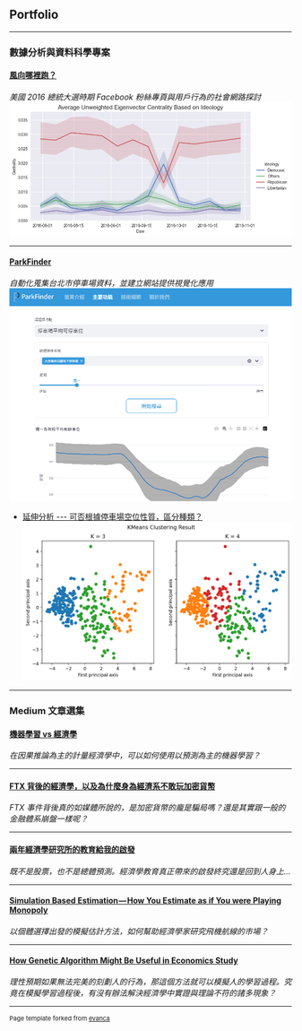 ## Portfolio

---

### 數據分析與資料科學專案

#### [風向哪裡跑？](/Projects/US%20Election%202016.html)

*美國 2016 總統大選時期 Facebook 粉絲專頁與用戶行為的社會網路探討*
<img src="images/us_election_banner.png"/>

---
#### [ParkFinder](https://parkfinder.streamlit.app/)

*自動化蒐集台北市停車場資料，並建立網站提供視覺化應用*
<img src="images/demo_web.png"/>

  - [延伸分析 --- 可否根據停車場空位性質，區分種類？](/Projects/classify_park.html)
    <img src="images/parking_cluster_demo.png">
    
---

### Medium 文章選集

#### [機器學習 vs 經濟學](https://medium.com/@ted21019/機器學習-vs-經濟學-3ec7068556cc)

*在因果推論為主的計量經濟學中，可以如何使用以預測為主的機器學習？*

---
#### [FTX 背後的經濟學，以及為什麼身為經濟系不敢玩加密貨幣](https://medium.com/@ted21019/ftx-背後的經濟學-以及為什麼身為經濟系不敢玩加密貨幣-7bbed86d496f)

*FTX 事件背後真的如媒體所說的，是加密貨幣的龐是騙局嗎？還是其實跟一般的金融體系崩盤一樣呢？*

---
#### [兩年經濟學研究所的教育給我的啟發](https://medium.com/@ted21019/兩年經濟學研究所的教育給我的啟發-441cf10f277a)

*既不是股票，也不是總體預測。經濟學教育真正帶來的啟發終究還是回到人身上...*

---
#### [Simulation Based Estimation — How You Estimate as if You were Playing Monopoly](https://medium.com/@ted21019/simulation-based-estimation-how-you-estimate-as-if-you-were-playing-monopoly-bcfc6f3aba65)

*以個體選擇出發的模擬估計方法，如何幫助經濟學家研究飛機航線的市場？*

---
#### [How Genetic Algorithm Might Be Useful in Economics Study](https://medium.com/@ted21019/how-genetic-algorithm-might-be-useful-in-economics-study-25f761a3446a)

*理性預期如果無法完美的刻劃人的行為，那這個方法就可以模擬人的學習過程。究竟在模擬學習過程後，有沒有辦法解決經濟學中實證與理論不符的諸多現象？*

---
<p style="font-size:11px">Page template forked from <a href="https://github.com/evanca/quick-portfolio">evanca</a></p>
<!-- Remove above link if you don't want to attibute -->
